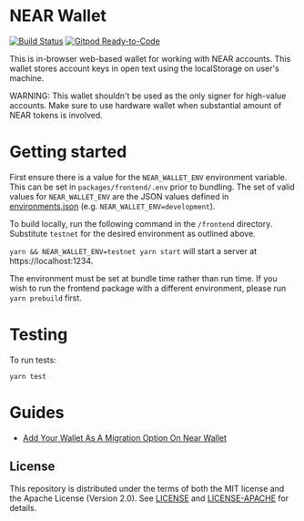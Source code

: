 # NEAR Wallet

[![Build Status](https://travis-ci.com/near/near-wallet.svg?branch=master)](https://travis-ci.com/near/near-wallet)
[![Gitpod Ready-to-Code](https://img.shields.io/badge/Gitpod-Ready--to--Code-blue?logo=gitpod)](https://gitpod.io/#https://github.com/near/near-wallet) 

This is in-browser web-based wallet for working with NEAR accounts. This wallet stores account keys in open text using the localStorage on user's machine.

WARNING: This wallet shouldn't be used as the only signer for high-value accounts. Make sure to use hardware wallet when substantial amount of NEAR tokens is involved.

Getting started
===

First ensure there is a value for the `NEAR_WALLET_ENV` environment variable. This can be set in `packages/frontend/.env` prior to bundling.
The set of valid values for `NEAR_WALLET_ENV` are the JSON values defined in [environments.json](../../features/environments.json) (e.g. `NEAR_WALLET_ENV=development`).

To build locally, run the following command in the `/frontend` directory. Substitute `testnet` for the desired environment
as outlined above.

`yarn && NEAR_WALLET_ENV=testnet yarn start` will start a server at https://localhost:1234.

The environment must be set at bundle time rather than run time. If you wish to run the frontend package with a different
environment, please run `yarn prebuild` first.

Testing
===

To run tests:

`yarn test`

Guides
===
-  [Add Your Wallet As A Migration Option On Near Wallet](https://hackmd.io/@0xrosh/add-wallet-migration-option)

## License
This repository is distributed under the terms of both the MIT license and the Apache License (Version 2.0).
See [LICENSE](LICENSE) and [LICENSE-APACHE](LICENSE-APACHE) for details.
